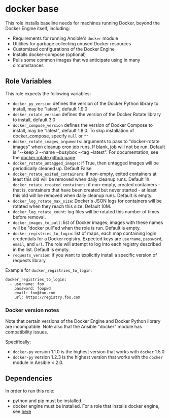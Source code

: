 # docker base

This role installs baseline needs for machines running Docker, beyond the Docker Engine itself,
including:

 -  Requirements for running Ansible's `docker` module
 -  Utilities for garbage collecting unused Docker resources
 -  Customized configurations of the Docker Engine
 -  Installs docker-compose (optional)
 -  Pulls some common images that we anticipate using in many circumstances

## Role Variables

This role expects the following variables:

 - `docker_py_version` defines the version of the Docker Python library to install, may be
   "latest", default 1.9.0
 - `docker_rotate_version` defines the version of the Docker Rotate library to install, default 3.0
 - `docker_compose_version` defines the version of Docker Compose to install, may be "latest",
   default 1.8.0. To skip installation of docker_compose, specify `null` or `""`
 - `docker_rotate_images_arguments`: arguments to pass to "docker-rotate images" when cleanup cron
   job runs. If blank, job will not be run. Default is "--keep 3 --name ~busybox --tag ~latest".
   For documentation, see the
   [docker rotate github page](https://github.com/locationlabs/docker-rotate)
 - `docker_rotate_untagged_images`: if True, then untagged images will be periodically cleaned up.
   Default False
 - `docker_rotate_exited_containers`: if non-empty, exited containers at least this old will be
   removed when daily cleanup runs. Default 1h.
   `docker_rotate_created_containers`: if non-empty, created containers - that is, containers that
   have been created but never started - at least this old will be removed when daily cleanup runs.
   Default is empty.
 - `docker_log_rotate_max_size`: Docker's JSON logs for containers will be rotated when they reach
   this size. Default 10M.
 - `docker_log_rotate_count`: log files will be rotated this number of times before removal.
 - `docker_images_to_pull`: list of Docker images; images with these names will be "docker pull"ed
   when the role is run. Default is empty.
 - `docker_registries_to_login`: list of maps, each map containing login credentials for a Docker
   registry. Expected keys are `username`, `password`, `email`, and `url`. The role will attempt to
   log into each registry described in the list. Default is empty.
 - `requests_version`: if you want to explicitly install a specific version of requests library  

Example for `docker_registries_to_login`:

    docker_registries_to_login:
      - username: foo
        password: foopwd
        email: foo@foo.com
        url: https://registry.foo.com

### Docker version notes
Note that certain versions of the Docker Engine and Docker Python library are incompatible. Note
also that the Ansible "docker" module has compatibility issues.

Specifically:
 - `docker-py` version 1.1.0 is the highest version that works with `docker` 1.5.0
 - `docker-py` version 1.2.3 is the highest version that works with the `docker` module in
   Ansible < 2.0.

## Dependencies
In order to run this role:
 - python and pip must be installed.
 - docker engine must be installed. For a role that installs docker engine, see
   [here](https://github.com/locationlabs/ansible-role_docker)
